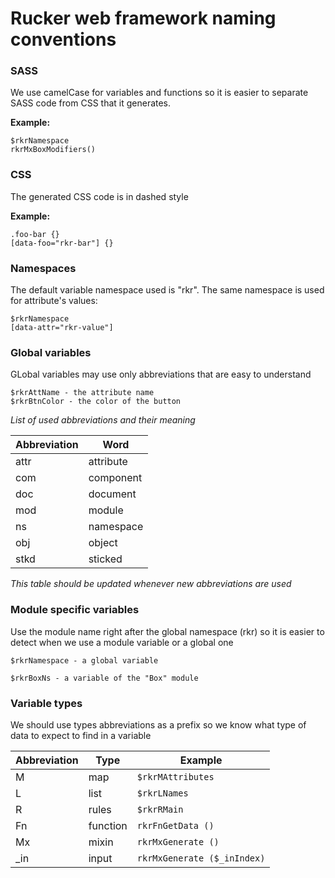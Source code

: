 # Rucker web framework naming conventions

### SASS

We use camelCase for variables and functions so it is easier to separate SASS code from CSS that it generates.

**Example:**

```
$rkrNamespace
rkrMxBoxModifiers()
```


### CSS

The generated CSS code is in dashed style


**Example:**

```
.foo-bar {}
[data-foo="rkr-bar"] {}
```
### Namespaces

The default variable namespace used is "rkr".
The same namespace is used for attribute's values:

```
$rkrNamespace
[data-attr="rkr-value"]
```


### Global variables

GLobal variables may use only abbreviations that are easy to understand

```
$rkrAttName - the attribute name
$rkrBtnColor - the color of the button
```

*List of used abbreviations and their meaning*

| Abbreviation | Word |
| --- | --- |
| attr | attribute |
| com | component |
| doc | document |
| mod | module |
| ns | namespace |
| obj | object |
| stkd | sticked |

_This table should be updated whenever new abbreviations are used_

### Module specific variables

Use the module name right after the global namespace (rkr) so it is easier to detect when we use a module variable or a global one

```
$rkrNamespace - a global variable

$rkrBoxNs - a variable of the "Box" module
```

### Variable types

We should use types abbreviations as a prefix so we know what type of data to expect to find in a variable

| Abbreviation | Type | Example |
| --- | --- | --- |
| M | map | `$rkrMAttributes` |
| L | list | `$rkrLNames` |
| R | rules | `$rkrRMain` |
| Fn | function | `rkrFnGetData ()` |
| Mx | mixin | `rkrMxGenerate ()` |
| \_in | input | `rkrMxGenerate ($_inIndex)` |



